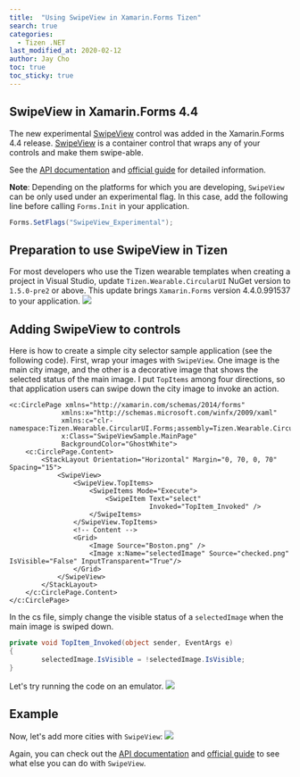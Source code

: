 ```yaml
---
title:  "Using SwipeView in Xamarin.Forms Tizen"
search: true
categories:
  - Tizen .NET
last_modified_at: 2020-02-12
author: Jay Cho
toc: true
toc_sticky: true
---
```


## SwipeView in Xamarin.Forms 4.4
The new experimental [SwipeView](https://docs.microsoft.com/en-us/dotnet/api/xamarin.forms.swipeview?view=xamarin-forms) control was added in the Xamarin.Forms 4.4 release. [SwipeView](https://docs.microsoft.com/en-us/dotnet/api/xamarin.forms.swipeview?view=xamarin-forms) is a container control that wraps any of your controls and make them swipe-able.

See the [API documentation](https://docs.microsoft.com/en-us/dotnet/api/xamarin.forms.swipeview?view=xamarin-forms) and [official guide](https://docs.microsoft.com/en-us/xamarin/xamarin-forms/user-interface/swipeview) for detailed information.

**Note**: Depending on the platforms for which you are developing, `SwipeView` can be only used under an experimental flag. In this case, add the following line before calling `Forms.Init` in your application.

```c#
Forms.SetFlags("SwipeView_Experimental");
```

## Preparation to use SwipeView in Tizen
For most developers who use the Tizen wearable templates when creating a project in Visual Studio, update `Tizen.Wearable.CircularUI` NuGet version to `1.5.0-pre2` or above. This update brings `Xamarin.Forms` version 4.4.0.991537 to your application.
![]({{site.url}}{{site.baseurl}}/assets/images/posts/using-swipeview/solutionexplorer.png)

## Adding SwipeView to controls
Here is how to create a simple city selector sample application (see the following code). First, wrap your images with `SwipeView`. One image is the main city image, and the other is a decorative image that shows the selected status of the main image. I put `TopItems` among four directions, so that application users can swipe down the city image to invoke an action.

```xaml
<c:CirclePage xmlns="http://xamarin.com/schemas/2014/forms"
             xmlns:x="http://schemas.microsoft.com/winfx/2009/xaml"
             xmlns:c="clr-namespace:Tizen.Wearable.CircularUI.Forms;assembly=Tizen.Wearable.CircularUI.Forms"
             x:Class="SwipeViewSample.MainPage"             
             BackgroundColor="GhostWhite">
	<c:CirclePage.Content>
	    <StackLayout Orientation="Horizontal" Margin="0, 70, 0, 70" Spacing="15">
	        <SwipeView>
	            <SwipeView.TopItems>
	                <SwipeItems Mode="Execute">
	                    <SwipeItem Text="select"
	                               Invoked="TopItem_Invoked" />
	                </SwipeItems>
	            </SwipeView.TopItems>
	            <!-- Content -->
	            <Grid>
	                <Image Source="Boston.png" />
	                <Image x:Name="selectedImage" Source="checked.png" IsVisible="False" InputTransparent="True"/>
	            </Grid>
	        </SwipeView>
	    </StackLayout>
	</c:CirclePage.Content>
</c:CirclePage>
```

In the cs file, simply change the visible status of a `selectedImage` when the main image is swiped down.

```c#
private void TopItem_Invoked(object sender, EventArgs e)
{
        selectedImage.IsVisible = !selectedImage.IsVisible;
}
```

Let's try running the code on an emulator. 
![]({{site.url}}{{site.baseurl}}/assets/images/posts/using-swipeview/swipeview.gif)

## Example
Now, let's add more cities with `SwipeView`:
![]({{site.url}}{{site.baseurl}}/assets/images/posts/using-swipeview/swipeviews.gif)

Again, you can check out the [API documentation](https://docs.microsoft.com/en-us/dotnet/api/xamarin.forms.swipeview?view=xamarin-forms) and [official guide](https://docs.microsoft.com/en-us/xamarin/xamarin-forms/user-interface/swipeview) to see what else you can do with `SwipeView`.
